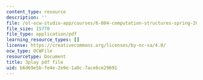 ```yaml
---
content_type: resource
description: ''
file: /ol-ocw-studio-app/courses/6-004-computation-structures-spring-2017/b6d69e5bfe4e2e9e1a8c7ace6ce29691_P_YdbHBRzC4.pdf
file_size: 15770
file_type: application/pdf
learning_resource_types: []
license: https://creativecommons.org/licenses/by-nc-sa/4.0/
ocw_type: OCWFile
resourcetype: Document
title: 3play pdf file
uid: b6d69e5b-fe4e-2e9e-1a8c-7ace6ce29691
---
```

